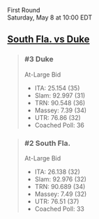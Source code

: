 First Round  
Saturday, May 8 at 10:00 EDT
## [South Fla. vs Duke](https://www.ncaa.com/game/5833371) 

> ### #3 Duke  
> At-Large Bid  
> - ITA: 25.154 (35)  
> - Slam: 92.997 (31)  
> - TRN: 90.548 (36)  
> - Massey: 7.39 (34)  
> - UTR: 76.86 (32)  
> - Coached Poll: 36  

> ### #2 South Fla.  
> At-Large Bid  
> - ITA: 26.138 (32)  
> - Slam: 92.976 (32)  
> - TRN: 90.689 (34)  
> - Massey: 7.49 (32)  
> - UTR: 76.51 (37)  
> - Coached Poll: 33  